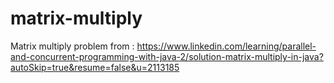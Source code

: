 # matrix-multiply

Matrix multiply problem from : https://www.linkedin.com/learning/parallel-and-concurrent-programming-with-java-2/solution-matrix-multiply-in-java?autoSkip=true&resume=false&u=2113185
